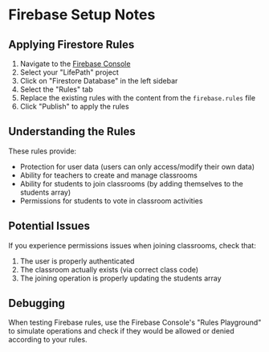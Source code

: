 
# Firebase Setup Notes

## Applying Firestore Rules

1. Navigate to the [Firebase Console](https://console.firebase.google.com)
2. Select your "LifePath" project
3. Click on "Firestore Database" in the left sidebar
4. Select the "Rules" tab
5. Replace the existing rules with the content from the `firebase.rules` file
6. Click "Publish" to apply the rules

## Understanding the Rules

These rules provide:
- Protection for user data (users can only access/modify their own data)
- Ability for teachers to create and manage classrooms
- Ability for students to join classrooms (by adding themselves to the students array)
- Permissions for students to vote in classroom activities

## Potential Issues

If you experience permissions issues when joining classrooms, check that:
1. The user is properly authenticated
2. The classroom actually exists (via correct class code)
3. The joining operation is properly updating the students array

## Debugging

When testing Firebase rules, use the Firebase Console's "Rules Playground" to simulate operations and check if they would be allowed or denied according to your rules.
